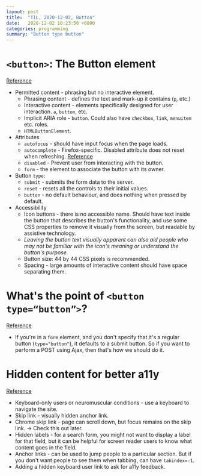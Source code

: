 ```yaml
---
layout: post
title:  "TIL, 2020-12-02, Button"
date:   2020-12-02 10:23:56 +0800
categories: programming
summary: "Button type button"
---
```


# `<button>`: The Button element
[Reference](https://developer.mozilla.org/en-US/docs/Web/HTML/Element/button)

- Permitted content - phrasing but no interactive element.
  - Phrasing content - defines the text and mark-up it contains (`p`, etc.)
  - Interactive content - elements specifically designed for user interaction. `a`, `button`, etc.
  - Implicit ARIA role - `button`. Could also have `checkbox`, `link`, `menuitem` etc. roles.
  - `HTMLButtonElement`.
- Attributes
  - `autofocus` - should have input focus when the page loads.
  - `autocomplete` - Firefox-specific. Disabled attribute does not reset when refreshing. [Reference](https://stackoverflow.com/questions/5985839/bug-with-firefox-disabled-attribute-of-input-not-resetting-when-refreshing)
  - `disabled` - Prevent user from interacting with the button.
  - `form` - the element to associate the button with its owner.
- Button `type`:
  - `submit` - submits the form data to the server.
  - `reset` - resets all the controls to their initial values.
  - `button` - no default behaviour, and does nothing when pressed by default.
- Accessibility
  - Icon buttons - there is no accessible name. Should have text inside the button that describes the button's functionality, and use some CSS properties to remove it visually from the screen, but readable by assistive technology.
  - *Leaving the button text visually apparent can also aid people who may not be familiar with the icon's meaning or understand the button's purpose.*
  - Button size: 44 by 44 CSS pixels is recommended.
  - Spacing - large amounts of interactive content should have space separating them.

# What's the point of `<button type=“button”>`?
[Reference](https://stackoverflow.com/questions/41904199/whats-the-point-of-button-type-button)

- If you're in a `form` element, and you don't specify that it's a regular button (`type="button"`), it defaults to a submit button. So if you want to perform a POST using Ajax, then that's how we should do it.

# Hidden content for better a11y
[Reference](https://gomakethings.com/hidden-content-for-better-a11y/#the-skip-link)

- Keyboard-only users or neuromuscular conditions - use a keyboard to navigate the site.
- Skip link - visually hidden anchor link.
- Chrome skip link - page can scroll down, but focus remains on the skip link. -> Check this out later.
- Hidden labels - for a search form, you might not want to display a label for that field, but it can be helpful for screen reader users to know what content goes in the field.
- Anchor links - can be used to jump people to a particular section. But if you don't want people to see them when tabbing, can have `tabindex=-1`.
- Adding a hidden keyboard user link to ask for a11y feedback.
